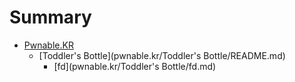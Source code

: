 # Summary

* [Pwnable.KR](pwnable.kr/pwnable.kr.md)
    * [Toddler's Bottle](pwnable.kr/Toddler's Bottle/README.md)
        * [fd](pwnable.kr/Toddler's Bottle/fd.md)

